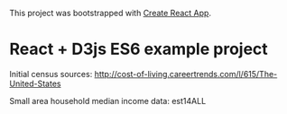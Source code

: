 This project was bootstrapped with [Create React App](https://github.com/facebookincubator/create-react-app).

# React + D3js ES6 example project


Initial census sources:
http://cost-of-living.careertrends.com/l/615/The-United-States


Small area household median income data:
est14ALL
